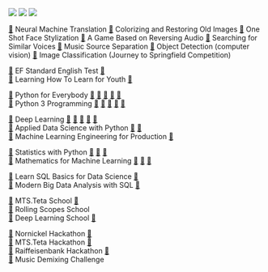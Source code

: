 ![](https://komarev.com/ghpvc/?username=vaaliferov&color=green)
![](https://img.shields.io/github/followers/vaaliferov?style=social)
![](https://img.shields.io/github/stars/vaaliferov?style=social)

[🔗](https://github.com/vaaliferov/119_dls2_nmt) Neural Machine Translation
[🔗](https://github.com/vaaliferov/121_deoldify) Colorizing and Restoring Old Images
[🔗](https://github.com/vaaliferov/117_jojo_gan) One Shot Face Stylization
[🔗](https://github.com/vaaliferov/109_ssa) A Game Based on Reversing Audio
[🔗](https://github.com/vaaliferov/107_voxceleb) Searching for Similar Voices
[🔗](https://github.com/vaaliferov/088_unmix) Music Source Separation
[🔗](https://github.com/vaaliferov/083_dls1_detection) Object Detection (computer vision)
[🔗](https://github.com/vaaliferov/075_dls1_simpsons) Image Classification (Journey to Springfield Competition)

[🔗](https://www.efset.org/)  EF Standard English Test  [🔗](https://github.com/vaaliferov/vaaliferov/blob/master/certificates/022.pdf)  
[🔗](https://www.coursera.org/learn/learning-how-to-learn-youth)  Learning How To Learn for Youth  [🔗](https://github.com/vaaliferov/vaaliferov/blob/master/certificates/023.pdf)  

[🔗](https://github.com/vaaliferov/vaaliferov/blob/master/certificates/014.pdf)  Python for Everybody [🔗](https://github.com/vaaliferov/vaaliferov/blob/master/certificates/011.pdf) [🔗](https://github.com/vaaliferov/vaaliferov/blob/master/certificates/012.pdf) [🔗](https://github.com/vaaliferov/vaaliferov/blob/master/certificates/013.pdf) [🔗](https://github.com/vaaliferov/vaaliferov/blob/master/certificates/016.pdf) [🔗](https://github.com/vaaliferov/vaaliferov/blob/master/certificates/015.pdf)  
[🔗](https://github.com/vaaliferov/vaaliferov/blob/master/certificates/010.pdf)  Python 3 Programming  [🔗](https://github.com/vaaliferov/vaaliferov/blob/master/certificates/005.pdf) [🔗](https://github.com/vaaliferov/vaaliferov/blob/master/certificates/006.pdf) [🔗](https://github.com/vaaliferov/vaaliferov/blob/master/certificates/007.pdf) [🔗](https://github.com/vaaliferov/vaaliferov/blob/master/certificates/008.pdf) [🔗](https://github.com/vaaliferov/vaaliferov/blob/master/certificates/009.pdf)  

[🔗](https://github.com/vaaliferov/vaaliferov/blob/master/certificates/049.pdf)  Deep Learning  [🔗](https://github.com/vaaliferov/vaaliferov/blob/master/certificates/044.pdf) [🔗](https://github.com/vaaliferov/vaaliferov/blob/master/certificates/045.pdf) [🔗](https://github.com/vaaliferov/vaaliferov/blob/master/certificates/046.pdf) [🔗](https://github.com/vaaliferov/vaaliferov/blob/master/certificates/047.pdf) [🔗](https://github.com/vaaliferov/vaaliferov/blob/master/certificates/048.pdf)  
[🔗](https://www.coursera.org/specializations/data-science-python)  Applied Data Science with Python  [🔗](https://github.com/vaaliferov/vaaliferov/blob/master/certificates/021.pdf) [🔗](https://github.com/vaaliferov/vaaliferov/blob/master/certificates/029.pdf)  
[🔗](https://www.coursera.org/specializations/machine-learning-engineering-for-production-mlops)  Machine Learning Engineering for Production [🔗](https://github.com/vaaliferov/vaaliferov/blob/master/certificates/035.pdf)  

[🔗](https://github.com/vaaliferov/vaaliferov/blob/master/certificates/019.pdf)  Statistics with Python  [🔗](https://github.com/vaaliferov/vaaliferov/blob/master/certificates/020.pdf) [🔗](https://github.com/vaaliferov/vaaliferov/blob/master/certificates/018.pdf) [🔗](https://github.com/vaaliferov/vaaliferov/blob/master/certificates/017.pdf)  
[🔗](https://github.com/vaaliferov/vaaliferov/blob/master/certificates/053.pdf)  Mathematics for Machine Learning  [🔗](https://github.com/vaaliferov/vaaliferov/blob/master/certificates/050.pdf) [🔗](https://github.com/vaaliferov/vaaliferov/blob/master/certificates/051.pdf) [🔗](https://github.com/vaaliferov/vaaliferov/blob/master/certificates/052.pdf)  

[🔗](https://www.coursera.org/specializations/learn-sql-basics-data-science)  Learn SQL Basics for Data Science  [🔗](https://github.com/vaaliferov/vaaliferov/blob/master/certificates/032.pdf)  
[🔗](https://www.coursera.org/specializations/cloudera-big-data-analysis-sql)  Modern Big Data Analysis with SQL  [🔗](https://github.com/vaaliferov/vaaliferov/blob/master/certificates/033.pdf)  

[🔗](https://github.com/emeli-dral/teta_ml)  MTS.Teta School  [🔗](https://github.com/vaaliferov/vaaliferov/blob/master/certificates/041.pdf)  
[🔗](https://github.com/rolling-scopes-school/ml-intro)  Rolling Scopes School  
[🔗](https://github.com/DLSchool/deep-learning-school)  Deep Learning School  [🔗](https://github.com/vaaliferov/vaaliferov/blob/master/certificates/036.pdf)  

[🔗](https://nnhackathon.ru/)  Nornickel Hackathon [🔗](https://github.com/vaaliferov/vaaliferov/blob/master/certificates/034.pdf)  
[🔗](https://github.com/emeli-dral/teta_ml)  MTS.Teta Hackathon [🔗](https://github.com/vaaliferov/vaaliferov/blob/master/certificates/040.pdf)  
[🔗](https://raifhack.ru/)  Raiffeisenbank Hackathon [🔗](https://github.com/vaaliferov/vaaliferov/blob/master/certificates/042.pdf)  
[🔗](https://www.aicrowd.com/challenges/music-demixing-challenge-ismir-2021)  Music Demixing Challenge  
